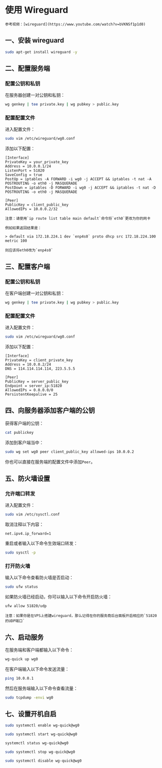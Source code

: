 # 使用 Wireguard

```admonish info
参考视频：[wireguard](https://www.youtube.com/watch?v=bVKNSf1p1d0)
```

## 一、安装 wireguard

```sh
sudo apt-get install wireguard -y
```

## 二、配置服务端

### 配置公钥和私钥

在服务器创建一对公钥和私钥：

```sh
wg genkey | tee private.key | wg pubkey > public.key
```

### 配置配置文件

进入配置文件：

```sh
sudo vim /etc/wireguard/wg0.conf
```

添加以下配置：

```
[Interface]
PrivateKey = your_private_key
Address = 10.0.0.1/24
ListenPort = 51820
SaveConfig = true
PostUp = iptables -A FORWARD -i wg0 -j ACCEPT && iptables -t nat -A POSTROUTING -o eth0 -j MASQUERADE
PostDown = iptables -D FORWARD -i wg0 -j ACCEPT && iptables -t nat -D POSTROUTING -o eth0 -j MASQUERADE

[Peer]
PublicKey = client_public_key
AllowedIPs = 10.0.0.2/32
```

```admonish warning
注意：请使用`ip route list table main default`命令将`eth0`更改为你的网卡

例如如果返回结果是：

> default via 172.18.224.1 dev `enp4s0` proto dhcp src 172.18.224.100 metric 100

则应该将eth0改为`enp4s0`
```

## 三、配置客户端

### 配置公钥和私钥

在客户端创建一对公钥和私钥：

```sh
wg genkey | tee private.key | wg pubkey > public.key
```

### 配置配置文件

进入配置文件：

```sh
sudo vim /etc/wireguard/wg0.conf
```

添加以下配置：

```
[Interface]
PrivateKey = client_private_key
Address = 10.0.0.2/24
DNS = 114.114.114.114, 223.5.5.5

[Peer]
PublicKey = server_public_key
Endpoint = server_ip:51820
AllowedIPs = 0.0.0.0/0
PersistentKeepalive = 25
```

## 四、向服务器添加客户端的公钥

获得客户端的公钥：

```sh
cat publickey
```

添加到客户端当中：

```sh
sudo wg set wg0 peer client_public_key allowed-ips 10.0.0.2
```

你也可以直接在服务端的配置文件中添加`Peer`。

## 五、防火墙设置

### 允许端口转发

进入配置文件：

```sh
sudo vim /etc/sysctl.conf
```

取消注释以下内容：

```
net.ipv4.ip_forward=1
```

重启或者输入以下命令生效端口转发：

```sh
sudo sysctl -p
```

### 打开防火墙

输入以下命令查看防火墙是否启动：

```sh
sudo ufw status
```

如果防火墙已经启动，你可以输入以下命令开启防火墙：

```sh
ufw allow 51820/udp
```

```admonish warning
注意：如果你是在VPS上搭建wireguard，那么记得在你的服务商后台面板开启相应的`51820的UDP端口`
```

## 六、启动服务

在服务端和客户端都输入以下命令：

```sh
wg-quick up wg0
```

在客户端输入以下命令发送流量：

```sh
ping 10.0.0.1
```

然后在服务端输入以下命令查看流量：

```sh
sudo tcpdump -envi wg0
```

## 七、设置开机自启

```sh
sudo systemctl enable wg-quick@wg0
```

```sh
sudo systemctl start wg-quick@wg0
```

```sh
systemctl status wg-quick@wg0
```

```sh
sudo systemctl stop wg-quick@wg0
```

```sh
sudo systemctl disable wg-quick@wg0
```
